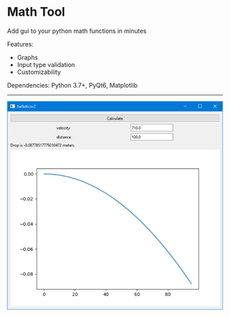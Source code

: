 # Math Tool
Add gui to your python math functions in minutes

Features:
 - Graphs
 - Input type validation
 - Customizability

Dependencies: Python 3.7+, PyQt6, Matplotlib

---
![Working app image](demo.png)
